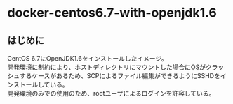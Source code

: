# docker-centos6.7-with-openjdk1.6

## はじめに
CentOS 6.7にOpenJDK1.6をインストールしたイメージ。  
開発環境に制約により、ホストディレクトリにマウントした場合にOSがクラッシュするケースがあるため、SCPによるファイル編集ができるようにSSHDをインストールしている。  
開発環境のみでの使用のため、rootユーザによるログインを許容している。  
